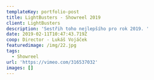```yaml
---
templateKey: portfolio-post
title: LightBusters - Showreel 2019
client: LightBusters
description: 'Sestřih toho nejlepšího pro rok 2019. '
date: 2019-02-11T10:47:43.719Z
coop: Director - Lukáš Vojáček
featuredimage: /img/22.jpg
tags:
  - Showreel
url: 'https://vimeo.com/316537032'
images: []
---
```


